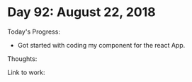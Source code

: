 # Day 92: August 22, 2018

Today's Progress: 
- Got started with coding my component for the react App.

Thoughts:

Link to work: 


